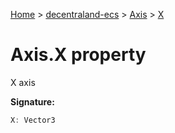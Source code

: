 [Home](./index) &gt; [decentraland-ecs](./decentraland-ecs.md) &gt; [Axis](./decentraland-ecs.axis.md) &gt; [X](./decentraland-ecs.axis.x.md)

# Axis.X property

X axis

**Signature:**
```javascript
X: Vector3
```
